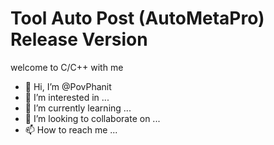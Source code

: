 # Tool Auto Post (AutoMetaPro) Release Version

welcome to C/C++ with me
- 👋 Hi, I’m @PovPhanit
- 👀 I’m interested in ...
- 🌱 I’m currently learning ...
- 💞️ I’m looking to collaborate on ...
- 📫 How to reach me ...
